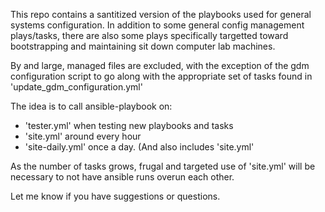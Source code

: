 This repo contains a santitized version of the playbooks used for
general systems configuration. In addition to some general config
management plays/tasks, there are also some plays specifically 
targetted toward bootstrapping and maintaining sit down computer
lab machines.

By and large, managed files are excluded, with the exception
of the gdm configuration script to go along with the appropriate
set of tasks found in 'update_gdm_configuration.yml'

The idea is to call ansible-playbook on:

* 'tester.yml' when testing new playbooks and tasks
* 'site.yml' around every hour
* 'site-daily.yml' once a day. (And also includes 'site.yml'

As the number of tasks grows, frugal and targeted use of 'site.yml'
will be necessary to not have ansible runs overun each other.  

Let me know if you have suggestions or questions.

